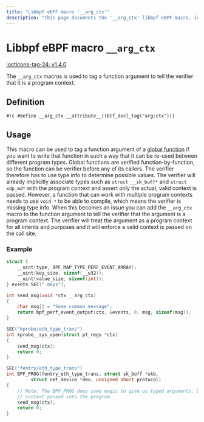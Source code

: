 ```yaml
---
title: "Libbpf eBPF macro '__arg_ctx'"
description: "This page documents the '__arg_ctx' libbpf eBPF macro, including its definition, usage, and examples."
---
```

# Libbpf eBPF macro `__arg_ctx`

[:octicons-tag-24: v1.4.0](https://github.com/libbpf/libbpf/releases/tag/v1.4.0)

The `__arg_ctx` macros is used to tag a function argument to tell the verifier that it is a program context.

## Definition

`#!c #define __arg_ctx __attribute__((btf_decl_tag("arg:ctx")))`

## Usage

This macro can be used to tag a function argument of a [global function](../../../linux/concepts/functions.md#function-by-function-verification) if you want to write that function in such a way that it can be re-used between different program types. Global functions are verified function-by-function, so the function can be verifier before any of its callers. The verifier therefore has to use type info to determine possible values. The verifier will already implicitly associate types such as `struct __sk_buff*` and `struct xdp_md*` with the program context and assert only the actual, valid context is passed. However, a function that can work with multiple program contexts needs to use `void *` to be able to compile, which means the verifier is missing type info. When this becomes an issue you can add the `__arg_ctx` macro to the function argument to tell the verifier that the argument is a program context. The verifier will treat the argument as a program context for all intents and purposes and it will enforce a valid context is passed on the call site.

### Example

```c hl_lines="7"
struct {
    __uint(type, BPF_MAP_TYPE_PERF_EVENT_ARRAY);
    __uint(key_size, sizeof(__u32));
    __uint(value_size, sizeof(int));
} events SEC(".maps");

int send_msg(void *ctx __arg_ctx)
{
    char msg[] = "Some common message";
	return bpf_perf_event_output(ctx, &events, 0, msg, sizeof(msg));
}

SEC("kprobe/eth_type_trans")
int kprobe__sys_open(struct pt_regs *ctx)
{
    send_msg(ctx);
    return 0;
}

SEC("fentry/eth_type_trans")
int BPF_PROG(fentry_eth_type_trans, struct sk_buff *skb,
	     struct net_device *dev, unsigned short protocol)
{
    // Note: The BPF_PROG does some magic to give us typed arguments, but `ctx` is still preserved as the
    // context passed into the program.
	send_msg(ctx);
    return 0;
}
```
